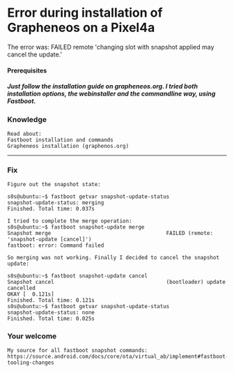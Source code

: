 # Error during installation of Grapheneos on a Pixel4a
The error was: FAILED remote 'changing slot with snapshot applied may cancel the update.'

#### Prerequisites
##### Just follow the installation guide on grapheneos.org. I tried both installation options, the webinstaller and the commandline way, using Fastboot.<br>

### Knowledge
```
Read about:
Fastboot installation and commands
Grapheneos installation (graphenos.org)
```

---

### Fix

```
Figure out the snapshot state:

s0s@ubuntu:~$ fastboot getvar snapshot-update-status
snapshot-update-status: merging
Finished. Total time: 0.037s

I tried to complete the merge operation:
s0s@ubuntu:~$ fastboot snapshot-update merge
Snapshot merge                                     FAILED (remote: 'snapshot-update [cancel]')
fastboot: error: Command failed

So merging was not working. Finally I decided to cancel the snapshot update:

s0s@ubuntu:~$ fastboot snapshot-update cancel
Snapshot cancel                                    (bootloader) update cancelled
OKAY [  0.121s]
Finished. Total time: 0.121s
s0s@ubuntu:~$ fastboot getvar snapshot-update-status
snapshot-update-status: none
Finished. Total time: 0.025s

```

### Your welcome

```
My source for all fastboot snapshot commands:
https://source.android.com/docs/core/ota/virtual_ab/implement#fastboot-tooling-changes
```

